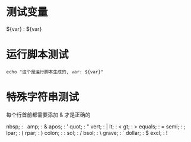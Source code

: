 # 测试变量 

&dollar;{var} : ${var}

# 运行脚本测试

`
echo "这个是运行脚本生成的, var: ${var}"
`

# 特殊字符串测试

每个行首前都需要添加 &amp; 才是正确的

nbsp; : &nbsp;
amp; : &amp;
apos; : &apos;
quot; : &quot;
vert; : &vert;
lt; : &lt;
gt; : &gt;
equals; : &equals;
semi; : &semi;
lpar; : &lpar;
rpar; : &rpar;
colon; : &colon;
sol; : &sol;
bsol; : &bsol;
grave; : &grave;
dollar; : &dollar;
excl; : &excl;

